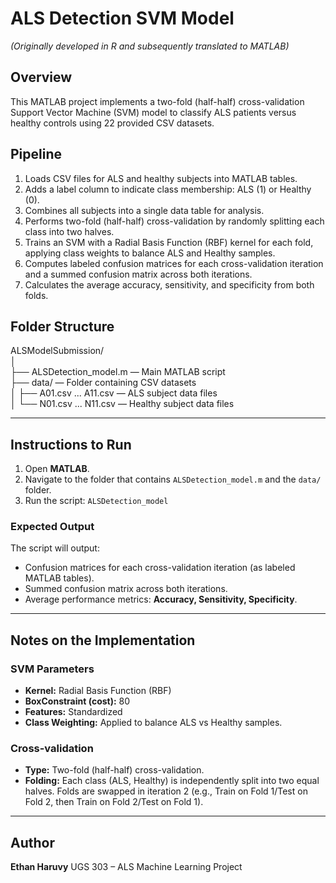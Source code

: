 # ALS Detection SVM Model
*(Originally developed in R and subsequently translated to MATLAB)*

## Overview
This MATLAB project implements a two-fold (half-half) cross-validation Support Vector Machine (SVM) model to classify ALS patients versus healthy controls using 22 provided CSV datasets.

## Pipeline
1. Loads CSV files for ALS and healthy subjects into MATLAB tables.  
2. Adds a label column to indicate class membership: ALS (1) or Healthy (0).  
3. Combines all subjects into a single data table for analysis.  
4. Performs two-fold (half-half) cross-validation by randomly splitting each class into two halves.  
5. Trains an SVM with a Radial Basis Function (RBF) kernel for each fold, applying class weights to balance ALS and Healthy samples.  
6. Computes labeled confusion matrices for each cross-validation iteration and a summed confusion matrix across both iterations.  
7. Calculates the average accuracy, sensitivity, and specificity from both folds.

## Folder Structure
ALSModelSubmission/  
│  
├── ALSDetection_model.m — Main MATLAB script  
├── data/ — Folder containing CSV datasets  
│   ├── A01.csv ... A11.csv — ALS subject data files  
│   └── N01.csv ... N11.csv — Healthy subject data files  

---

## Instructions to Run

1.  Open **MATLAB**.
2.  Navigate to the folder that contains `ALSDetection_model.m` and the `data/` folder.
3.  Run the script: `ALSDetection_model`

### Expected Output

The script will output:
* Confusion matrices for each cross-validation iteration (as labeled MATLAB tables).
* Summed confusion matrix across both iterations.
* Average performance metrics: **Accuracy, Sensitivity, Specificity**.

---

## Notes on the Implementation

### SVM Parameters
* **Kernel:** Radial Basis Function (RBF)
* **BoxConstraint (cost):** $80$
* **Features:** Standardized
* **Class Weighting:** Applied to balance ALS vs Healthy samples.

### Cross-validation
* **Type:** Two-fold (half-half) cross-validation.
* **Folding:** Each class (ALS, Healthy) is independently split into two equal halves. Folds are swapped in iteration 2 (e.g., Train on Fold 1/Test on Fold 2, then Train on Fold 2/Test on Fold 1).

---

## Author

**Ethan Haruvy**
UGS 303 – ALS Machine Learning Project
